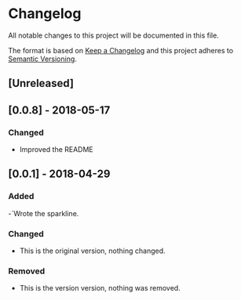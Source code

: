 # Changelog
All notable changes to this project will be documented in this file.

The format is based on [Keep a Changelog](http://keepachangelog.com/en/1.0.0/)
and this project adheres to [Semantic Versioning](http://semver.org/spec/v2.0.0.html).

## [Unreleased]

## [0.0.8] - 2018-05-17
### Changed
- Improved the README

## [0.0.1] - 2018-04-29
### Added
-`Wrote the sparkline.

### Changed
- This is the original version, nothing changed.

### Removed
- This is the version version, nothing was removed.
